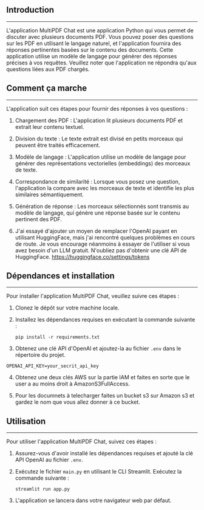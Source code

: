 ## Introduction
------------
L'application MultiPDF Chat est une application Python qui vous permet de discuter avec plusieurs documents PDF. Vous pouvez poser des questions sur les PDF en utilisant le langage naturel, et l'application fournira des réponses pertinentes basées sur le contenu des documents. Cette application utilise un modèle de langage pour générer des réponses précises à vos requêtes. Veuillez noter que l'application ne répondra qu'aux questions liées aux PDF chargés.

## Comment ça marche
------------

L'application suit ces étapes pour fournir des réponses à vos questions :

1. Chargement des PDF : L'application lit plusieurs documents PDF et extrait leur contenu textuel.

2. Division du texte : Le texte extrait est divisé en petits morceaux qui peuvent être traités efficacement.

3. Modèle de langage : L'application utilise un modèle de langage pour générer des représentations vectorielles (embeddings) des morceaux de texte.

4. Correspondance de similarité : Lorsque vous posez une question, l'application la compare avec les morceaux de texte et identifie les plus similaires sémantiquement.

5. Génération de réponse : Les morceaux sélectionnés sont transmis au modèle de langage, qui génère une réponse basée sur le contenu pertinent des PDF.

6. J'ai essayé d'ajouter un moyen de remplacer l'OpenAI payant en utilisant HuggingFace, mais j'ai rencontré quelques problèmes en cours de route. Je vous encourage néanmoins à essayer de l'utiliser si vous avez besoin d'un LLM gratuit. N'oubliez pas d'obtenir une clé API de HuggingFace. https://huggingface.co/settings/tokens

## Dépendances et installation
----------------------------
Pour installer l'application MultiPDF Chat, veuillez suivre ces étapes :

1. Clonez le dépôt sur votre machine locale.

2. Installez les dépendances requises en exécutant la commande suivante :
    ```
    pip install -r requirements.txt
    ```

3. Obtenez une clé API d'OpenAI et ajoutez-la au fichier `.env` dans le répertoire du projet.
```commandline
OPENAI_API_KEY=your_secrit_api_key
```
4. Obtenez une deux clés AWS sur la partie IAM et faites en sorte que le user a au moins droit à AmazonS3FullAccess. 

5. Pour les documnets à telecharger faites un bucket s3 sur Amazon s3 et gardez le nom que vous allez donner à ce bucket.

## Utilisation
-----
Pour utiliser l'application MultiPDF Chat, suivez ces étapes :

1. Assurez-vous d'avoir installé les dépendances requises et ajouté la clé API OpenAI au fichier `.env`.

2. Exécutez le fichier `main.py` en utilisant le CLI Streamlit. Exécutez la commande suivante :
    ```
    streamlit run app.py
    ```

3. L'application se lancera dans votre navigateur web par défaut.